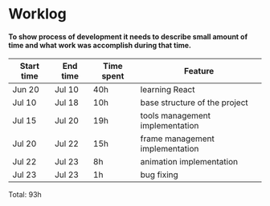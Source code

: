 # Worklog

#### To show process of development it needs to describe small amount of time and what work was accomplish during that time.

| Start time  | End time | Time spent | Feature |
|-----------|-------------|-------------|-------------|
| Jun 20 | Jul 10 | 40h | learning React |
| Jul 10 | Jul 18 | 10h | base structure of the project |
| Jul 15 | Jul 20 | 19h | tools management implementation |
| Jul 20 | Jul 22 | 15h | frame management implementation |
| Jul 22 | Jul 23 | 8h | animation implementation |
| Jul 23 | Jul 23 | 1h | bug fixing |

Total: 93h

